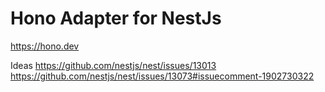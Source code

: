 # Hono Adapter for NestJs

https://hono.dev

Ideas
https://github.com/nestjs/nest/issues/13013
https://github.com/nestjs/nest/issues/13073#issuecomment-1902730322
